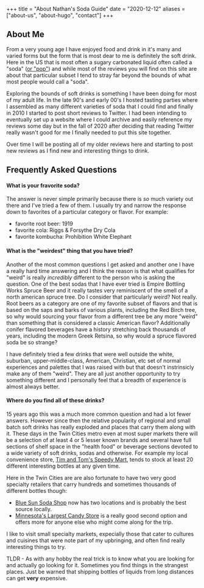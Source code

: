 +++
title = "About Nathan's Soda Guide"
date = "2020-12-12"
aliases = ["about-us", "about-hugo", "contact"]
+++

## About Me

From a very young age I have enjoyed food and drink in it's many and varied forms but the form that is most dear to me is definitely the soft drink. Here in the US that is most often a sugary carbonated liquid often called a "soda" ([or "pop"](https://en.wikipedia.org/wiki/Names_for_soft_drinks_in_the_United_States)) and while most of the reviews you will find on this site are about that particular subset I tend to stray far beyond the bounds of what most people would call a "soda".

Exploring the bounds of soft drinks is something I have been doing for most of my adult life. In the late 90's and early 00's I hosted tasting parties where I assembled as many different varieties of soda that I could find and finally in 2010 I started to post short reviews to Twitter. I had been intending to eventually set up a website where I could archive and easily reference my reviews some day but in the fall of 2020 after deciding that reading Twitter really wasn't good for me I finally needed to put this site together.

Over time I will be posting all of my older reviews here and starting to post new reviews as I find new and interesting things to drink.

## Frequently Asked Questions

#### What is your fravorite soda?
The answer is never simple primarily because there is _so_ much variety out there and I've tried a few of them. I usually try and narrow the response down to favorites of a particular category or flavor. For example:
- favorite root beer: 1919
- favorite cola: Riggs & Forsythe Dry Cola
- favorite kombucha: Prohibition White Elephant

#### What is the "weirdest" thing that you have tried?
Another of the most common questions I get asked and another one I have a really hard time answering and I think the reason is that what qualifies for "weird" is really _incredibly_ different to the person who is asking the question. One of the best sodas that I have ever tried is Empire Bottling Works Spruce Beer and it really tastes very reminiscent of the smell of a north american spruce tree. Do I consider that particularly weird? Not really. Root beers as a category are one of my favorite subset of flavors and that is based on the saps and barks of various plants, including the Red Birch tree, so why would sourcing your flavor from a different tree be any more "weird" than something that is considered a classic American flavor? Additionally conifer flavored beverages have a history stretching back thousands of years, including the modern Greek Retsina, so why would a spruce flavored soda be so strange?

I have definitely tried a few drinks that were well outside the white, suburban, upper-middle-class, American, Christian, etc set of normal experiences and palettes that I was raised with but that doesn't instrinsicly make any of them "weird". They are all just another opportunity to try something different and I personally feel that a breadth of experience is almost always better.

#### Where do you find all of these drinks?
15 years ago this was a much more common question and had a lot fewer answers. However since then the relative popularity of regional and small batch soft drinks has really exploded and places that carry them along with it. These days in the Twin Cities metro even at most super markets there will be a selection of at least 4 or 5 lesser known brands and several have full sections of shelf space in the "health food" or beverage sections devoted to a wide variety of soft drinks, sodas and otherwise. For example my local convenience store, [Tim and Tom's Speedy Mart](https://timandtomsspeedymarket.com), tends to stock at least 20 different interesting bottles at any given time.

Here in the Twin Cities are are also fortunate to have two very good specialty retailers that carry hundreds and sometimes thousands of different bottles though:
- [Blue Sun Soda Shop](https://bluesunsodashop.com/) now has two locations and is probably the best source locally.
- [Minnesota's Largest Candy Store](https://g.page/MinnesotasLargestCandyStore?share) is a really good second option and offers more for anyone else who might come along for the trip.

I like to visit small specialty markets, expecially those that cater to cultures and cuisines that were note part of my upbringing, and often find really interesting things to try.

TLDR - As with any hobby the real trick is to know what you are looking for and actually go looking for it. Sometimes you find things in the strangest places. Just be warned that shipping bottles of liquids from long distances can get **very** expensive.
